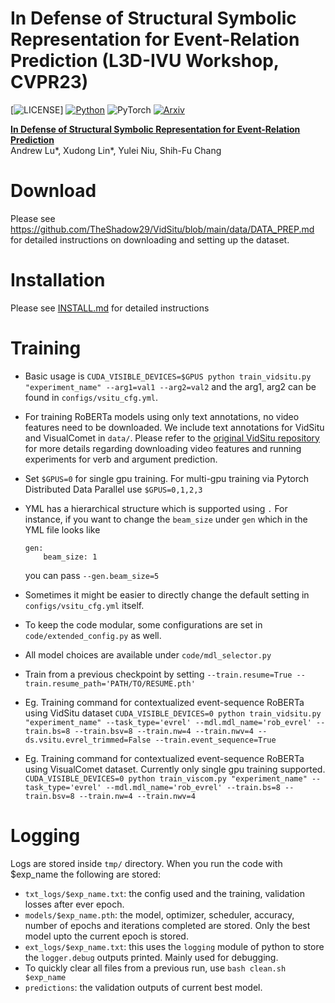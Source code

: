 # In Defense of Structural Symbolic Representation for Event-Relation Prediction (L3D-IVU Workshop, CVPR23)

[![LICENSE](https://img.shields.io/badge/license-MIT-green)]
[![Python](https://img.shields.io/badge/python-3.6-blue)](https://www.python.org/)
![PyTorch](https://img.shields.io/badge/pytorch-1.5-yellow)
[![Arxiv](https://img.shields.io/badge/Arxiv-2301.03410-purple)](https://arxiv.org/abs/2301.03410)

**[In Defense of Structural Symbolic Representation for Event-Relation Prediction](https://arxiv.org/abs/2301.03410)**<br>
Andrew Lu*, Xudong Lin*, Yulei Niu, Shih-Fu Chang

# Download

Please see https://github.com/TheShadow29/VidSitu/blob/main/data/DATA_PREP.md for detailed instructions on downloading and setting up the dataset.

# Installation

Please see [INSTALL.md](./INSTALL.md) for detailed instructions


# Training

- Basic usage is `CUDA_VISIBLE_DEVICES=$GPUS python train_vidsitu.py "experiment_name" --arg1=val1 --arg2=val2` and the arg1, arg2 can be found in `configs/vsitu_cfg.yml`.

- For training RoBERTa models using only text annotations, no video features need to be downloaded. We include text annotations for VidSitu and VisualComet in `data/`. Please refer to the [original VidSitu repository](https://github.com/TheShadow29/VidSitu/tree/main) for more details regarding downloading video features and running experiments for verb and argument prediction. 

- Set `$GPUS=0` for single gpu training. For multi-gpu training via Pytorch Distributed Data Parallel use `$GPUS=0,1,2,3`

- YML has a hierarchical structure which is supported using `.`
    For instance, if you want to change the `beam_size` under `gen` which in the YML file looks like
    ```
    gen:
        beam_size: 1
    ```
    you can pass `--gen.beam_size=5`

- Sometimes it might be easier to directly change the default setting in `configs/vsitu_cfg.yml` itself.

- To keep the code modular, some configurations are set in `code/extended_config.py` as well.

- All model choices are available under `code/mdl_selector.py`

- Train from a previous checkpoint by setting `--train.resume=True --train.resume_path='PATH/TO/RESUME.pth'`

- Eg. Training command for contextualized event-sequence RoBERTa using VidSitu dataset `CUDA_VISIBLE_DEVICES=0 python train_vidsitu.py "experiment_name" --task_type='evrel' --mdl.mdl_name='rob_evrel' --train.bs=8 --train.bsv=8 --train.nw=4 --train.nwv=4 --ds.vsitu.evrel_trimmed=False --train.event_sequence=True`

- Eg. Training command for contextualized event-sequence RoBERTa using VisualComet dataset. Currently only single gpu training supported. `CUDA_VISIBLE_DEVICES=0 python train_viscom.py "experiment_name" --task_type='evrel' --mdl.mdl_name='rob_evrel' --train.bs=8 --train.bsv=8 --train.nw=4 --train.nwv=4`




# Logging

Logs are stored inside `tmp/` directory. When you run the code with $exp_name the following are stored:
- `txt_logs/$exp_name.txt`: the config used and the training, validation losses after ever epoch.
- `models/$exp_name.pth`: the model, optimizer, scheduler, accuracy, number of epochs and iterations completed are stored. Only the best model upto the current epoch is stored.
- `ext_logs/$exp_name.txt`: this uses the `logging` module of python to store the `logger.debug` outputs printed. Mainly used for debugging.
- To quickly clear all files from a previous run, use `bash clean.sh $exp_name`
- `predictions`: the validation outputs of current best model.

